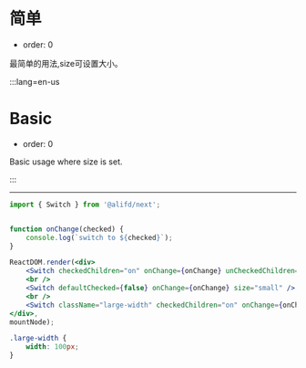 # 简单

- order: 0

最简单的用法,size可设置大小。

:::lang=en-us
# Basic

- order: 0

Basic usage where size is set.

:::

---

````jsx
import { Switch } from '@alifd/next';


function onChange(checked) {
    console.log(`switch to ${checked}`);
}

ReactDOM.render(<div>
    <Switch checkedChildren="on" onChange={onChange} unCheckedChildren="off" />
    <br />
    <Switch defaultChecked={false} onChange={onChange} size="small" />
    <br />
    <Switch className="large-width" checkedChildren="on" onChange={onChange} unCheckedChildren="off please" />
</div>,
mountNode);
````

````css
.large-width {
    width: 100px;
}
````
